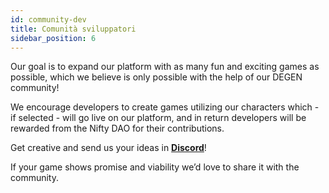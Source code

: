 ```yaml
---
id: community-dev
title: Comunità sviluppatori
sidebar_position: 6
---
```


Our goal is to expand our platform with as many fun and exciting games as possible, which we believe is only possible with the help of our DEGEN community!

We encourage developers to create games utilizing our characters which - if selected - will go live on our platform, and in return developers will be rewarded from the Nifty DAO for their contributions.

Get creative and send us your ideas in **[Discord](https://discord.gg/niftyleague)**!

If your game shows promise and viability we’d love to share it with the community.
